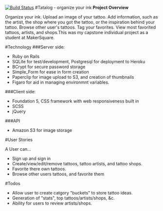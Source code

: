 [![Build Status](https://travis-ci.org/CharlesMilam/tatalog.svg?branch=master)](https://travis-ci.org/CharlesMilam/tatalog)
#Tatalog - organize your ink
**Project Overview**

Organize your ink. Upload an image of your tattoo. Add information, such as the artist, the shop where you got the tattoo, or the inspiration behind your tattoo. Browse other user's tattoos. Tag your favorites. View most favorited tattoos, artists, and shops.This was my capstone individual project as a student at MakerSquare.

#Technology
###Server side: 
  * Ruby on Rails 
  * SQLite for test/development, Postgresql for deployment to Heroku
  * BCrypt for secure password storage
  * Simple_Form for ease in form creation
  * Paperclip for image upload to S3, and creation of thumbnails
  * Figaro for aid in managing environmnt variables.

###Client side:
  * Foundation 5, CSS framework with web responsiveness built in
  * SCSS
  * jQuery

###API
  * Amazon S3 for image storage

#User Stories

A User can...

* Sign up and sign in
* Create/view/edit/remove tattoos, tattoo artists, and tattoo shops.
* Favorite there own tattoos.
* Browse other users tattoos, and favorite them

#Todos

* Allow user to create catgory "buckets" to store tattoo ideas.
* Generation of "stats", top tattoos/artists/shops, &c.
* Ability for users to review artists/shops.

